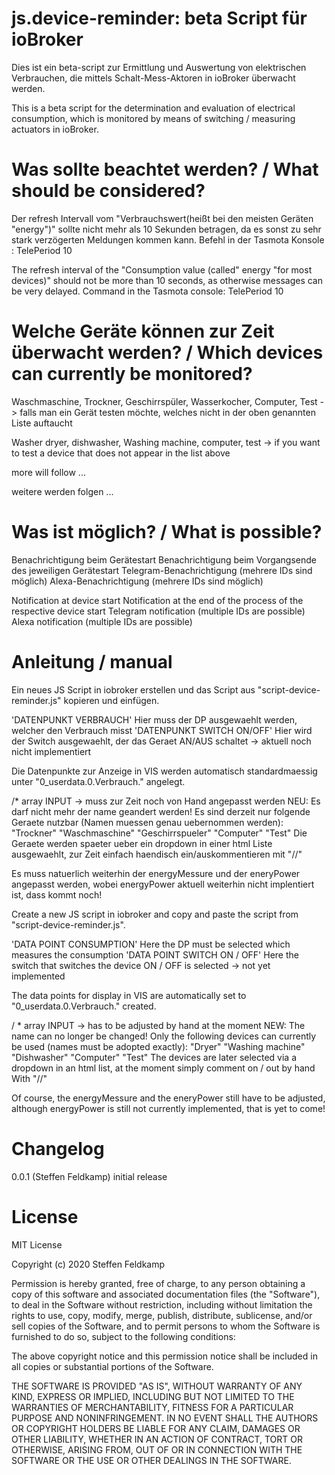 # js.device-reminder: beta Script für ioBroker 
Dies ist ein beta-script zur Ermittlung und Auswertung von elektrischen Verbrauchen, die mittels Schalt-Mess-Aktoren in ioBroker überwacht werden.

This is a beta script for the determination and evaluation of electrical consumption, which is monitored by means of switching / measuring actuators in ioBroker.

# Was sollte beachtet werden? / What should be considered?
Der refresh Intervall vom "Verbrauchswert(heißt bei den meisten Geräten "energy")" sollte nicht mehr als 10 Sekunden betragen, da es sonst zu sehr stark verzögerten Meldungen kommen kann.
Befehl in der Tasmota Konsole : TelePeriod 10

The refresh interval of the "Consumption value (called" energy "for most devices)" should not be more than 10 seconds, as otherwise messages can be very delayed.
Command in the Tasmota console: TelePeriod 10

# Welche Geräte können zur Zeit überwacht werden? / Which devices can currently be monitored?
Waschmaschine,
Trockner,
Geschirrspüler,
Wasserkocher,
Computer,
Test -> falls man ein Gerät testen möchte, welches nicht in der oben genannten Liste auftaucht

Washer dryer,
dishwasher,
Washing machine,
computer,
test -> if you want to test a device that does not appear in the list above

more will follow ...

weitere werden folgen ...

# Was ist möglich? / What is possible?
Benachrichtigung beim Gerätestart
Benachrichtigung beim Vorgangsende des jeweiligen Gerätestart
Telegram-Benachrichtigung (mehrere IDs sind möglich)
Alexa-Benachrichtigung (mehrere IDs sind möglich)

Notification at device start
Notification at the end of the process of the respective device start
Telegram notification (multiple IDs are possible)
Alexa notification (multiple IDs are possible)

# Anleitung / manual
Ein neues JS Script in iobroker erstellen und das Script aus "script-device-reminder.js" kopieren und einfügen.

'DATENPUNKT VERBRAUCH' Hier muss der DP ausgewaehlt werden, welcher den Verbrauch misst
'DATENPUNKT SWITCH ON/OFF' Hier wird der Switch ausgewaehlt, der das Geraet AN/AUS schaltet -> aktuell noch nicht implementiert

Die Datenpunkte zur Anzeige in VIS werden automatisch standardmaessig unter "0_userdata.0.Verbrauch." angelegt.

/* array INPUT -> muss zur Zeit noch von Hand angepasst werden
NEU: Es darf nicht mehr der name geandert werden! Es sind derzeit nur folgende Geraete nutzbar (Namen muessen genau uebernommen werden):
"Trockner"
"Waschmaschine"
"Geschirrspueler"
"Computer"
"Test"
Die Geraete werden spaeter ueber ein dropdown in einer html Liste ausgewaehlt, zur Zeit einfach haendisch ein/auskommentieren mit "//"

Es muss natuerlich weiterhin der energyMessure und der eneryPower angepasst werden,
wobei energyPower aktuell weiterhin nicht implentiert ist, dass kommt noch!


Create a new JS script in iobroker and copy and paste the script from "script-device-reminder.js".

'DATA POINT CONSUMPTION' Here the DP must be selected which measures the consumption
'DATA POINT SWITCH ON / OFF' Here the switch that switches the device ON / OFF is selected -> not yet implemented

The data points for display in VIS are automatically set to "0_userdata.0.Verbrauch." created.

/ * array INPUT -> has to be adjusted by hand at the moment NEW: The name can no longer be changed! Only the following devices can currently be used (names must be adopted exactly): "Dryer" "Washing machine" "Dishwasher" "Computer" "Test" The devices are later selected via a dropdown in an html list, at the moment simply comment on / out by hand With "//"

Of course, the energyMessure and the eneryPower still have to be adjusted, although energyPower is still not currently implemented, that is yet to come!

# Changelog
0.0.1
(Steffen Feldkamp) initial release

# License
MIT License

Copyright (c) 2020 Steffen Feldkamp

Permission is hereby granted, free of charge, to any person obtaining a copy of this software and associated documentation files (the "Software"), to deal in the Software without restriction, including without limitation the rights to use, copy, modify, merge, publish, distribute, sublicense, and/or sell copies of the Software, and to permit persons to whom the Software is furnished to do so, subject to the following conditions:

The above copyright notice and this permission notice shall be included in all copies or substantial portions of the Software.

THE SOFTWARE IS PROVIDED "AS IS", WITHOUT WARRANTY OF ANY KIND, EXPRESS OR IMPLIED, INCLUDING BUT NOT LIMITED TO THE WARRANTIES OF MERCHANTABILITY, FITNESS FOR A PARTICULAR PURPOSE AND NONINFRINGEMENT. IN NO EVENT SHALL THE AUTHORS OR COPYRIGHT HOLDERS BE LIABLE FOR ANY CLAIM, DAMAGES OR OTHER LIABILITY, WHETHER IN AN ACTION OF CONTRACT, TORT OR OTHERWISE, ARISING FROM, OUT OF OR IN CONNECTION WITH THE SOFTWARE OR THE USE OR OTHER DEALINGS IN THE SOFTWARE.
